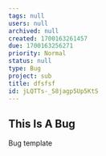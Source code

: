 ```yaml
---
tags: null
users: null
archived: null
created: 1700163261457
due: 1700163256271
priority: Normal
status: null
type: Bug
project: sub
title: dfsfsf
id: jLQTTs-_S8jagp5Up5KtS
---
```

<!-- GENERATED WITH GITDOWN; DO NOT CHANGE -->

## This Is A Bug

Bug template